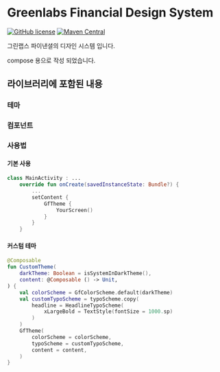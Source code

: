 # Greenlabs Financial Design System

[![GitHub license](https://img.shields.io/badge/license-Apache%20License%202.0-blue.svg?style=flat)](http://www.apache.org/licenses/LICENSE-2.0)
[![Maven Central](https://img.shields.io/maven-central/v/com.greenlabsfin.design/core-compose.svg?label=Maven%20Central)](https://search.maven.org/search?q=g:%22com.greenlabsfin.design%22)

그린랩스 파이낸셜의 디자인 시스템 입니다.

compose 용으로 작성 되었습니다.

## 라이브러리에 포함된 내용

### 테마

### 컴포넌트

### 사용법

#### 기본 사용
```kotlin
class MainActivity : ...
    override fun onCreate(savedInstanceState: Bundle?) {
        ...
        setContent {
            GfTheme {
                YourScreen()
            }
        }
    }
```
#### 커스텀 테마
```kotlin
@Composable
fun CustomTheme(
    darkTheme: Boolean = isSystemInDarkTheme(),
    content: @Composable () -> Unit,
) {
    val colorScheme = GfColorScheme.default(darkTheme)
    val customTypoScheme = typoScheme.copy(
        headline = HeadlineTypoScheme(
            xLargeBold = TextStyle(fontSize = 1000.sp)
        )
    )
    GfTheme(
        colorScheme = colorScheme,
        typoScheme = customTypoScheme,
        content = content,
    )
}
```
